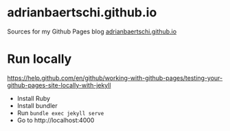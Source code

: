 # adrianbaertschi.github.io
Sources for my Github Pages blog [adrianbaertschi.github.io](https://adrianbaertschi.github.io/)

# Run locally
https://help.github.com/en/github/working-with-github-pages/testing-your-github-pages-site-locally-with-jekyll

- Install Ruby
- Install bundler
- Run `bundle exec jekyll serve`
- Go to http://localhost:4000